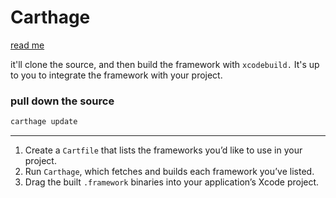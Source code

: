 # Carthage

[read me](https://github.com/Carthage/Carthage)

it'll clone the source, and then build the framework with `xcodebuild.` It's up to you to integrate the framework with your project.

### pull down the source
```bash
carthage update
```

---
1. Create a `Cartfile` that lists the frameworks you’d like to use in your project.
1. Run `Carthage`, which fetches and builds each framework you’ve listed.
1. Drag the built `.framework` binaries into your application’s Xcode project.
